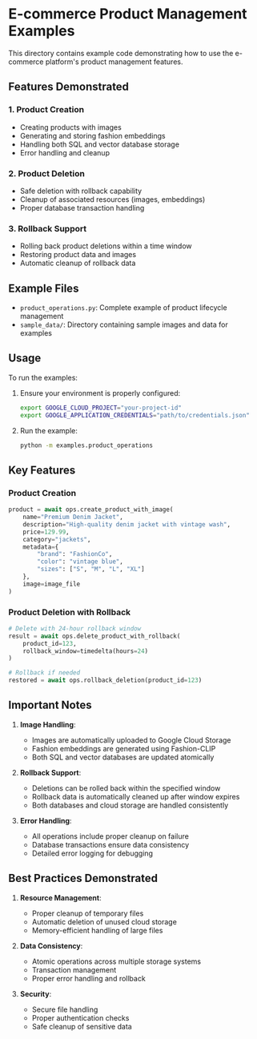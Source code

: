 # E-commerce Product Management Examples

This directory contains example code demonstrating how to use the e-commerce platform's product management features.

## Features Demonstrated

### 1. Product Creation
- Creating products with images
- Generating and storing fashion embeddings
- Handling both SQL and vector database storage
- Error handling and cleanup

### 2. Product Deletion
- Safe deletion with rollback capability
- Cleanup of associated resources (images, embeddings)
- Proper database transaction handling

### 3. Rollback Support
- Rolling back product deletions within a time window
- Restoring product data and images
- Automatic cleanup of rollback data

## Example Files

- `product_operations.py`: Complete example of product lifecycle management
- `sample_data/`: Directory containing sample images and data for examples

## Usage

To run the examples:

1. Ensure your environment is properly configured:
   ```bash
   export GOOGLE_CLOUD_PROJECT="your-project-id"
   export GOOGLE_APPLICATION_CREDENTIALS="path/to/credentials.json"
   ```

2. Run the example:
   ```bash
   python -m examples.product_operations
   ```

## Key Features

### Product Creation
```python
product = await ops.create_product_with_image(
    name="Premium Denim Jacket",
    description="High-quality denim jacket with vintage wash",
    price=129.99,
    category="jackets",
    metadata={
        "brand": "FashionCo",
        "color": "vintage blue",
        "sizes": ["S", "M", "L", "XL"]
    },
    image=image_file
)
```

### Product Deletion with Rollback
```python
# Delete with 24-hour rollback window
result = await ops.delete_product_with_rollback(
    product_id=123,
    rollback_window=timedelta(hours=24)
)

# Rollback if needed
restored = await ops.rollback_deletion(product_id=123)
```

## Important Notes

1. **Image Handling**:
   - Images are automatically uploaded to Google Cloud Storage
   - Fashion embeddings are generated using Fashion-CLIP
   - Both SQL and vector databases are updated atomically

2. **Rollback Support**:
   - Deletions can be rolled back within the specified window
   - Rollback data is automatically cleaned up after window expires
   - Both databases and cloud storage are handled consistently

3. **Error Handling**:
   - All operations include proper cleanup on failure
   - Database transactions ensure data consistency
   - Detailed error logging for debugging

## Best Practices Demonstrated

1. **Resource Management**:
   - Proper cleanup of temporary files
   - Automatic deletion of unused cloud storage
   - Memory-efficient handling of large files

2. **Data Consistency**:
   - Atomic operations across multiple storage systems
   - Transaction management
   - Proper error handling and rollback

3. **Security**:
   - Secure file handling
   - Proper authentication checks
   - Safe cleanup of sensitive data 